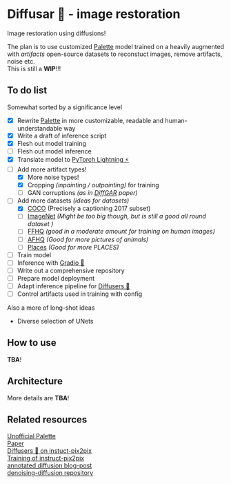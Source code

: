 # Diffusar 🐳 - image restoration

Image restoration using diffusions!

The plan is to use customized [Palette](https://arxiv.org/pdf/2111.05826.pdf) model trained on a heavily augmented with *artifacts* open-source datasets to reconstuct images, remove artifacts, noise etc.  
This is still a **WIP**!!!

## To do list

Somewhat sorted by a significance level

- [x] Rewrite [Palette](https://github.com/Janspiry/Palette-Image-to-Image-Diffusion-Models) in more customizable, readable and human-understandable way
- [x] Write a draft of inference script
- [x] Flesh out model training
- [ ] Flesh out model inference
- [x] Translate model to [PyTorch Lightning ⚡](https://lightning.ai/docs/pytorch/stable/)
- [ ] Add more artifact types!
  - [x] More noise types!
  - [x] Cropping *(inpainting / outpainting)* for training
  - [ ] GAN corruptions *(as in [DiffGAR](https://arxiv.org/pdf/2210.08573.pdf) paper)*
- [ ] Add more datasets *(ideas for datasets)*
  - [x] [COCO](https://paperswithcode.com/dataset/coco) (Precisely a captioning 2017 subset)
  - [ ] [ImageNet](https://paperswithcode.com/dataset/imagenet) *(Might be too big though, but is still a good all round dataset )*
  - [ ] [FFHQ](https://paperswithcode.com/dataset/ffhq) *(good in a moderate amount for training on human images)*
  - [ ] [AFHQ](https://paperswithcode.com/dataset/afhq) *(Good for more pictures of animals)*
  - [ ] [Places](https://paperswithcode.com/dataset/places) *(Good for more PLACES)*
- [ ] Train model
- [ ] Inference with [Gradio 🦄](https://gradio.app/)
- [ ] Write out a comprehensive repository
- [ ] Prepare model deployment
- [ ] Adapt inference pipeline for [Diffusers 🧨](https://huggingface.co/docs/diffusers/index)
- [ ] Control artifacts used in training with config

Also a more of long-shot ideas

- Diverse selection of UNets

## How to use

**TBA**!

## Architecture

More details are **TBA**!

## Related resources

[Unofficial Palette](https://github.com/Janspiry/Palette-Image-to-Image-Diffusion-Models)  
[Paper](https://arxiv.org/pdf/2111.05826.pdf)  
[Diffusers 🧨 on instuct-pix2pix](https://github.com/huggingface/diffusers/tree/main/examples/instruct_pix2pix)  
[Training of instruct-pix2pix](https://github.com/huggingface/diffusers/blob/main/examples/instruct_pix2pix/train_instruct_pix2pix.py)  
[annotated diffusion blog-post](https://huggingface.co/blog/annotated-diffusion)  
[denoising-diffusion repository](https://github.com/lucidrains/denoising-diffusion-pytorch)  
